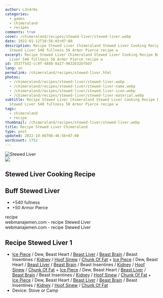 ```yaml
---
author: L3n4r0x
categories:
  - games
  - chimeraland
  - recipes
comments: true
cover: /chimeraland/recipes/stewed-liver/stewed-liver.webp
date: 2022-01-12T10:56:03+07:00
description: Recipe Stewed Liver Chimeraland Stewed Liver Cooking Recipe Buff
  Stewed Liver 540 fullness 50 Armor Pierce recipe w
excerpt: Recipe Stewed Liver Chimeraland Stewed Liver Cooking Recipe Buff Stewed
  Liver 540 fullness 50 Armor Pierce recipe w
id: 3537f5d2-cc9f-4888-8a27-9632b32bfbd7
lang: en
permalink: /chimeraland/recipes/stewed-liver.html
photos:
  - /chimeraland/recipes/stewed-liver/stewed-liver.webp
  - /chimeraland/recipes/stewed-liver/stewed-liver-name.webp
  - /chimeraland/recipes/stewed-liver/stewed-liver-icon.webp
  - /chimeraland/recipes/stewed-liver/stewed-liver-material.webp
subtitle: Recipe Stewed Liver Chimeraland Stewed Liver Cooking Recipe Buff
  Stewed Liver 540 fullness 50 Armor Pierce recipe w
tags:
  - chimeraland
  - recipe
thumbnail: /chimeraland/recipes/stewed-liver/stewed-liver.webp
title: Recipe Stewed Liver Chimeraland
type: post
updated: 2022-10-06T08:46:56+07:00
wordcount: 1752
---
```


<link
  rel="stylesheet"
  href="https://rawcdn.githack.com/dimaslanjaka/Web-Manajemen/870a349/css/bootstrap-5-3-0-alpha3-wrapper.css"
/>
<section id="bootstrap-wrapper">
  <div data-bs-theme="dark">
    <div class="card mb-2">
      <div class="card-body">
        <div class="row g-0">
          <div class="col-sm-4 position-relative mb-2">
            <img
              src="https://www.webmanajemen.com/chimeraland/recipes/stewed-liver/stewed-liver-material.webp"
              class="card-img fit-cover w-100 h-100"
              alt="Stewed Liver"
              data-fancybox="true"
            />
          </div>
          <div class="col-sm-8 mb-2">
            <div class="card-body">
              <div class="d-flex flex-row align-items-center mb-3">
                <img
                  class="d-inline-block me-2"
                  src="https://www.webmanajemen.com/chimeraland/recipes/stewed-liver/stewed-liver-icon.webp"
                  width="auto"
                  height="auto"
                  style="vertical-align: middle"
                />
                <h2 class="fs-5">Stewed Liver Cooking Recipe</h2>
              </div>
              <h2 class="card-title fs-5">Buff Stewed Liver</h2>
              <div class="card-text">
                <ul>
                  <li>+540 fullness</li>
                  <li>+50 Armor Pierce</li>
                </ul>
              </div>
              <span class="badge rounded-pill">recipe</span>
            </div>
            <div class="card-footer text-end text-muted mt-auto">
              webmanajemen.com - recipe Stewed Liver
            </div>
          </div>
        </div>
      </div>
      <div class="card-footer text-end text-muted">
        webmanajemen.com - recipe Stewed Liver
      </div>
    </div>
    <div class="row mb-2">
      <div class="col-12 col-lg-6 recipe-item mb-2">
        <div class="card">
          <div class="card-body">
            <h2 class="card-title fs-5">Recipe Stewed Liver 1</h2>
            <div class="card-text">
              <ul>
                <li>
                  <a
                    class="text-decoration-none text-primary"
                    href="/chimeraland/materials/ice-piece.html"
                    >Ice Piece</a
                  ><span> / </span>Dew, Beast Heart<span> / </span
                  ><a
                    class="text-decoration-none text-primary"
                    href="/chimeraland/materials/beast-liver.html"
                    >Beast Liver</a
                  ><span> / </span
                  ><a
                    class="text-decoration-none text-primary"
                    href="/chimeraland/materials/beast-brain.html"
                    >Beast Brain</a
                  ><span> / </span>Beast Insentines<span> / </span
                  ><a
                    class="text-decoration-none text-primary"
                    href="/chimeraland/materials/kidney.html"
                    >Kidney</a
                  ><span> / </span
                  ><a
                    class="text-decoration-none text-primary"
                    href="/chimeraland/materials/hoof-sinew.html"
                    >Hoof Sinew</a
                  ><span> / </span
                  ><a
                    class="text-decoration-none text-primary"
                    href="/chimeraland/materials/chunk-of-fat.html"
                    >Chunk Of Fat</a
                  ><span> + </span
                  ><a
                    class="text-decoration-none text-primary"
                    href="/chimeraland/materials/ice-piece.html"
                    >Ice Piece</a
                  ><span> / </span>Dew, Beast Heart<span> / </span
                  ><a
                    class="text-decoration-none text-primary"
                    href="/chimeraland/materials/beast-liver.html"
                    >Beast Liver</a
                  ><span> / </span
                  ><a
                    class="text-decoration-none text-primary"
                    href="/chimeraland/materials/beast-brain.html"
                    >Beast Brain</a
                  ><span> / </span>Beast Insentines<span> / </span
                  ><a
                    class="text-decoration-none text-primary"
                    href="/chimeraland/materials/kidney.html"
                    >Kidney</a
                  ><span> / </span
                  ><a
                    class="text-decoration-none text-primary"
                    href="/chimeraland/materials/hoof-sinew.html"
                    >Hoof Sinew</a
                  ><span> / </span
                  ><a
                    class="text-decoration-none text-primary"
                    href="/chimeraland/materials/chunk-of-fat.html"
                    >Chunk Of Fat</a
                  ><span> + </span
                  ><a
                    class="text-decoration-none text-primary"
                    href="/chimeraland/materials/ice-piece.html"
                    >Ice Piece</a
                  ><span> / </span>Dew, Beast Heart<span> / </span
                  ><a
                    class="text-decoration-none text-primary"
                    href="/chimeraland/materials/beast-liver.html"
                    >Beast Liver</a
                  ><span> / </span
                  ><a
                    class="text-decoration-none text-primary"
                    href="/chimeraland/materials/beast-brain.html"
                    >Beast Brain</a
                  ><span> / </span>Beast Insentines<span> / </span
                  ><a
                    class="text-decoration-none text-primary"
                    href="/chimeraland/materials/kidney.html"
                    >Kidney</a
                  ><span> / </span
                  ><a
                    class="text-decoration-none text-primary"
                    href="/chimeraland/materials/hoof-sinew.html"
                    >Hoof Sinew</a
                  ><span> / </span
                  ><a
                    class="text-decoration-none text-primary"
                    href="/chimeraland/materials/chunk-of-fat.html"
                    >Chunk Of Fat</a
                  ><span> + </span
                  ><a
                    class="text-decoration-none text-primary"
                    href="/chimeraland/materials/ice-piece.html"
                    >Ice Piece</a
                  ><span> / </span>Dew, Beast Heart<span> / </span
                  ><a
                    class="text-decoration-none text-primary"
                    href="/chimeraland/materials/beast-liver.html"
                    >Beast Liver</a
                  ><span> / </span
                  ><a
                    class="text-decoration-none text-primary"
                    href="/chimeraland/materials/beast-brain.html"
                    >Beast Brain</a
                  ><span> / </span>Beast Insentines<span> / </span
                  ><a
                    class="text-decoration-none text-primary"
                    href="/chimeraland/materials/kidney.html"
                    >Kidney</a
                  ><span> / </span
                  ><a
                    class="text-decoration-none text-primary"
                    href="/chimeraland/materials/hoof-sinew.html"
                    >Hoof Sinew</a
                  ><span> / </span
                  ><a
                    class="text-decoration-none text-primary"
                    href="/chimeraland/materials/chunk-of-fat.html"
                    >Chunk Of Fat</a
                  >
                </li>
                <li>Device: Stove or Camp</li>
              </ul>
            </div>
          </div>
        </div>
      </div>
    </div>
  </div>
</section>